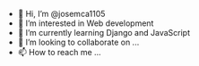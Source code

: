 - 👋 Hi, I’m @josemca1105
- 👀 I’m interested in Web development
- 🌱 I’m currently learning Django and JavaScript
- 💞️ I’m looking to collaborate on ...
- 📫 How to reach me ...

<!---
josemca1105/josemca1105 is a ✨ special ✨ repository because its `README.md` (this file) appears on your GitHub profile.
You can click the Preview link to take a look at your changes.
--->
